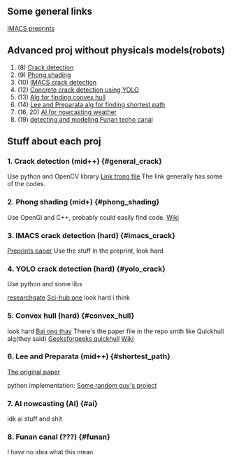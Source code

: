 ## Some general links
[IMACS preprints](https://imacs.hcmut.edu.vn/preprints)
## Advanced proj without physicals models(robots)

1. (8) [Crack detection](#general_crack) 
2. (9) [Phong shading](#phong_shading)
3. (10) [IMACS crack detection](#imacs_crack)
4. (12) [Concrete crack detection using YOLO](#yolo_crack)
5. (13) [Alg for finding convex hull](#convex_hull)
6. (14) [Lee and Preparata alg for finding shortest path](#shortest_path)
7. (16, 20) [AI for nowcasting weather](#ai)
8. (19) [detecting and modeling Funan techo canal](#funan)

## Stuff about each proj

### 1. Crack detection (mid++) {#general_crack}

Use python and OpenCV library
[Link trong file](https://hub.packtpub.com/opencv-detecting-edges-lines-shapes/)
The link generally has some of the codes.

### 2. Phong shading (mid+) {#phong_shading}

Use OpenGl and C++, probably could easily find code.
[Wiki](https://en.wikipedia.org/wiki/Phong_shading) 

### 3. IMACS crack detection (hard) {#imacs_crack}

[Preprints paper](url) 
Use the stuff in the preprint, look hard 

### 4. YOLO crack detection (hard) {#yolo_crack}
Use python and some libs

[researchgate](https://www.researchgate.net/publication/348573266_Concrete_Crack_Detection_Based_on_Well-Known_Feature_Extractor_Model_and_the_YOLO_v2_Network)
[Sci-hub one](https://sci-hub.se/10.3390/app11020813)
look hard i think
### 5. Convex hull (hard) {#convex_hull}

look hard
[Bai ong thay](https://www.researchgate.net/publication/360617315_A_fast_and_efficient_algorithm_for_determining_the_connected_orthogonal_convex_hulls)
There's the paper file in the repo
smth like Quickhull alg(they said)
[Geeksforgeeks quickhull](https://www.geeksforgeeks.org/quickhull-algorithm-convex-hull/)
[Wiki](https://en.wikipedia.org/wiki/Quickhull) 
### 6. Lee and Preparata (mid++) {#shortest_path}

[The original paper](https://asignatura.us.es/fgcitig/Articulos/19-An%20optimal%20algorithm%20for%20finding%20the%20kernel%20of%20a%20polygon.pdf)

python implementation: 
[Some random guy's project](https://github.com/gaganso/simple_polygon_kernel/tree/master)

### 7. AI nowcasting (AI) {#ai}

idk ai stuff and shit

### 8. Funan canal (???) {#funan}

I have no idea what this mean




